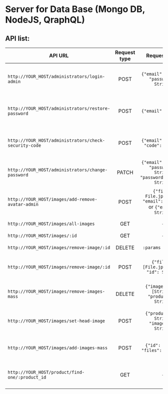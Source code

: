 # Server for Data Base (Mongo DB, NodeJS, QraphQL)

## API list:

API URL  | Request type | Request body | Response Status | Response Body | Response Status | Response Body |
------------- | :-------------: |:-------------: | :-------------: | ------------- | :-------------: | -----------
`http://YOUR_HOST/administrators/login-admin` | POST | `{"email": String, "password": String}` | 200 |`{"token": String, "status": true, "admin": Object}` | 401 | `{"status": false, "msg": String}`
 `http://YOUR_HOST/administrators/restore-password` | POST | `{"email": String}` | 200 | `{"status": true, "msg": String}` | 404 / 409 | `{"status": false, error: "error" "msg": String}`
  `http://YOUR_HOST/administrators/check-security-code` | POST | `{"email": String, "code": String}` | 200 | `{"status": true, "msg": String}` | 403 / 409 | `{"status": false, error: "error" "msg": String}`
  `http://YOUR_HOST/administrators/change-password` | PATCH | `{"email": String, "password": String, "passwordConfirm": String}` | 200 | `{"status": true, "msg": String}` | 403 / 409 | `{"status": false, "error": Object | String "msg": String}`
  `http://YOUR_HOST/images/add-remove-avatar-admin` | POST | `{"file": File.jpeg/png, "email": String}` or `{"email": String}` | 200 | `{"status": true, "file": Object, "admin": Object}` | 400 / 404 |`{ "status": false, "error": Object | String }`
  `http://YOUR_HOST/images/all-images` | GET | - | 200 | `[Object]` | 400 | `{"error": String}`
  `http://YOUR_HOST/images/:id` | GET | - | 200 | `Image` | 400 | `{"error": String}`
  `http://YOUR_HOST/images/remove-image/:id` | DELETE | `:params : String` |200 | `{ msg: String }` | 404 | `{"error": String}`
  `http://YOUR_HOST/images/remove-image/:id` | POST | `{"files": [File.jpeg/png], "id": String}` | 200 | `{"status": true, "product": Product}` | 400 / 404 | `{ "status": false, "error": Object | String }`
  `http://YOUR_HOST/images/remove-images-mass` | DELETE | `{"imageNames": [String], "productId": String}` |200 | `{"status": true, "product": Product}` | 404 | `{"status": false, "error": Object | String}`
  `http://YOUR_HOST/images/set-head-image` | POST | `{"product_id": String, "image_id": String}` | 200 | `{"status": true, "product": Product}` | 404 | `{"status": false, "error": Object | String}`
  `http://YOUR_HOST/images/add-images-mass` | POST | `{"id": String, "files": [Files]}` | 200 | `{"status": true, "product": Product}` | 404 | `{"status": false, "error": Object | String}`
  `http://YOUR_HOST/product/find-one/:product_id` | GET | - | 200 | `{"status": true, "product": Product}` | 404 | `{"status": false, "error": Object | String}`




